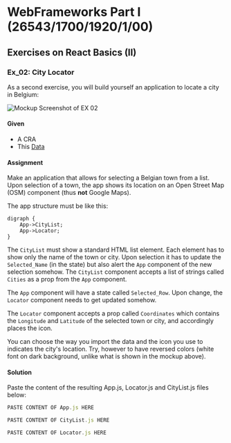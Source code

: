 # WebFrameworks Part I (26543/1700/1920/1/00)

## Exercises on React Basics (II)

### Ex_02: City Locator

As a second exercise, you will build yourself an application to locate a city in Belgium:

![Mockup Screenshot of EX 02](../Media/Ex_02_01.png)

#### Given

- A CRA
- This [Data](../Data/Gemeenten_België.txt)

#### Assignment

Make an application that allows for selecting a Belgian town from a list. Upon selection of a town, the app shows its location on an Open Street Map (OSM) component (thus __not__ Google Maps).

The app structure must be like this:

```graphviz
digraph {
	App->CityList;
	App->Locator;
}
```

The `CityList` must show a standard HTML list element. Each element has to show only the name of the town or city. Upon selection it has to update the `Selected_Name` (in the state) but also alert the `App` component of the new selection somehow. The `CityList` component accepts a list of strings called `Cities` as a prop from the `App` component.

The `App` component will have a state called `Selected_Row`. Upon change, the `Locator` component needs to get updated somehow.

The `Locator` component accepts a prop called `Coordinates` which contains the `Longitude` and `Latitude` of the selected town or city, and accordingly places the icon.

You can choose the way you import the data and the icon you use to indicates the city's location. Try, however to have reversed colors (white font on dark background, unlike what is shown in the mockup above).

#### Solution

Paste the content of the resulting App.js, Locator.js and CityList.js files below:

```js (App.js)
PASTE CONTENT OF App.js HERE
```

```js (CityList.js)
PASTE CONTENT OF CityList.js HERE
```

```js (Locator.js)
PASTE CONTENT OF Locator.js HERE
```
